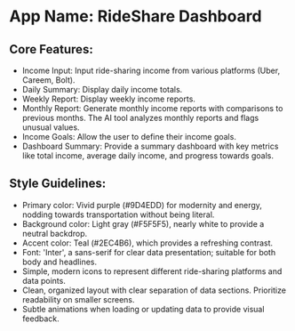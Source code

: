 # **App Name**: RideShare Dashboard

## Core Features:

- Income Input: Input ride-sharing income from various platforms (Uber, Careem, Bolt).
- Daily Summary: Display daily income totals.
- Weekly Report: Display weekly income reports.
- Monthly Report: Generate monthly income reports with comparisons to previous months. The AI tool analyzes monthly reports and flags unusual values.
- Income Goals: Allow the user to define their income goals.
- Dashboard Summary: Provide a summary dashboard with key metrics like total income, average daily income, and progress towards goals.

## Style Guidelines:

- Primary color: Vivid purple (#9D4EDD) for modernity and energy, nodding towards transportation without being literal.
- Background color: Light gray (#F5F5F5), nearly white to provide a neutral backdrop.
- Accent color: Teal (#2EC4B6), which provides a refreshing contrast.
- Font: 'Inter', a sans-serif for clear data presentation; suitable for both body and headlines.
- Simple, modern icons to represent different ride-sharing platforms and data points.
- Clean, organized layout with clear separation of data sections. Prioritize readability on smaller screens.
- Subtle animations when loading or updating data to provide visual feedback.